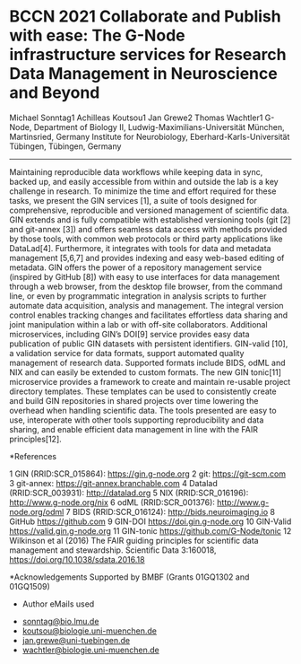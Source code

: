 # BCCN 2021     Collaborate and Publish with ease: The G-Node infrastructure services for Research Data Management in Neuroscience and Beyond
Michael Sonntag1 Achilleas Koutsou1 Jan Grewe2 Thomas Wachtler1
G-Node, Department of Biology II, Ludwig-Maximilians-Universität München, Martinsried, Germany
Institute for Neurobiology, Eberhard-Karls-Universität Tübingen, Tübingen, Germany

----

Maintaining reproducible data workflows while keeping data in sync, backed up, and easily accessible from within and outside the lab is a key challenge in research. To minimize the time and effort required for these tasks, we present the GIN services [1], a suite of tools designed for comprehensive, reproducible and versioned management of scientific data.
GIN extends and is fully compatible with established versioning tools (git [2] and git-annex [3]) and offers seamless data access with methods provided by those tools, with common web protocols or third party applications like DataLad[4]. Furthermore, it integrates with tools for data and metadata management [5,6,7] and provides indexing and easy web-based editing of metadata.
GIN offers the power of a repository management service (inspired by GitHub [8]) with easy to use interfaces for data management through a web browser, from the desktop file browser, from the command line, or even by programmatic integration in analysis scripts to further automate data acquisition, analysis and management. The integral version control enables tracking changes and facilitates effortless data sharing and joint manipulation within a lab or with off-site collaborators.
Additional microservices, including GIN’s DOI[9] service provides easy data publication of public GIN datasets with persistent identifiers. GIN-valid [10], a validation service for data formats, support automated quality management of research data. Supported formats include BIDS, odML and NIX and can easily be extended to custom formats. The new GIN tonic[11] microservice provides a framework to create and maintain re-usable project directory templates. These templates can be used to consistently create and build GIN repositories in shared projects over time lowering the overhead when handling scientific data.
The tools presented are easy to use, interoperate with other tools supporting reproducibility and data sharing, and enable efficient data management in line with the FAIR principles[12].

*References

1 GIN (RRID:SCR_015864): https://gin.g-node.org 
2 git: https://git-scm.com
3 git-annex: https://git-annex.branchable.com
4 Datalad (RRID:SCR_003931): http://datalad.org
5 NIX (RRID:SCR_016196): http://www.g-node.org/nix
6 odML (RRID:SCR_001376): http://www.g-node.org/odml
7 BIDS (RRID:SCR_016124): http://bids.neuroimaging.io
8 GitHub https://github.com
9 GIN-DOI https://doi.gin.g-node.org
10 GIN-Valid https://valid.gin.g-node.org
11 GIN-tonic https://github.com/G-Node/tonic
12 Wilkinson et al (2016) The FAIR guiding principles for scientific data management and stewardship. Scientific Data 3:160018, https://doi.org/10.1038/sdata.2016.18


*Acknowledgements 
Supported by BMBF (Grants 01GQ1302 and 01GQ1509)

* Author eMails used
- sonntag@bio.lmu.de
- koutsou@biologie.uni-muenchen.de
- jan.grewe@uni-tuebingen.de
- wachtler@biologie.uni-muenchen.de

